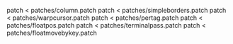 patch < patches/column.patch
patch < patches/simpleborders.patch
patch < patches/warpcursor.patch
patch < patches/pertag.patch
patch < patches/floatpos.patch
patch < patches/terminalpass.patch
patch < patches/floatmovebykey.patch
